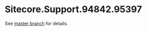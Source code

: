 # Sitecore.Support.94842.95397

See [master branch](https://github.com/sitecoresupport/Sitecore.Support.94842.95397) for details.